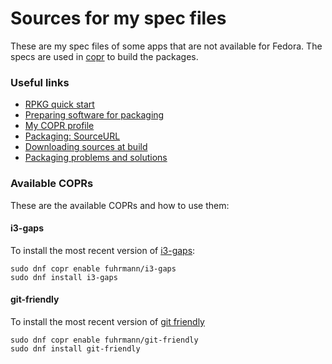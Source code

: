 # Sources for my spec files

These are my spec files of some apps that are not available for Fedora. The specs are used in [copr](https://copr.fedorainfracloud.org/coprs/fuhrmann) to build the packages.

### Useful links

* [RPKG quick start](https://docs.pagure.org/rpkg-util/quick_start.html#new-project)
* [Preparing software for packaging](https://rpm-packaging-guide.github.io/#preparing-software-for-packaging)
* [My COPR profile](https://copr.fedorainfracloud.org/coprs/fuhrmann)
* [Packaging: SourceURL](https://fedoraproject.org/wiki/Packaging:SourceURL)
* [Downloading sources at build](https://stackoverflow.com/questions/33177450/how-do-i-get-rpmbuild-to-download-all-of-the-sources-for-a-particular-spec)
* [Packaging problems and solutions](https://wiki.mageia.org/en/Packaging_problems_and_solutions)

### Available COPRs

These are the available COPRs and how to use them:

#### i3-gaps

To install the most recent version of [i3-gaps](https://github.com/Airblader/i3):
```
sudo dnf copr enable fuhrmann/i3-gaps
sudo dnf install i3-gaps
```

#### git-friendly

To install the most recent version of [git friendly](https://github.com/git-friendly/git-friendly)

```
sudo dnf copr enable fuhrmann/git-friendly
sudo dnf install git-friendly
```
